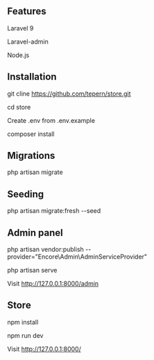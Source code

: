 ## Features

Laravel 9

Laravel-admin

Node.js

## Installation

git cline https://github.com/tepern/store.git

cd store

Create .env from .env.example

composer install

## Migrations

php artisan migrate

## Seeding

php artisan migrate:fresh --seed

## Admin panel

php artisan vendor:publish --provider="Encore\Admin\AdminServiceProvider"

php artisan serve

Visit http://127.0.0.1:8000/admin

## Store

npm install

npm run dev

Visit http://127.0.0.1:8000/

